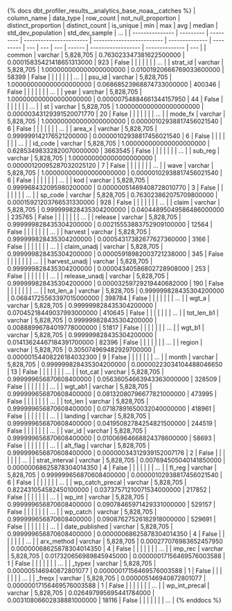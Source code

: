 {% docs dbt_profiler_results__analytics_base_noaa__catches  %}
| column_name     | data_type | row_count |     not_null_proportion |       distinct_proportion | distinct_count | is_unique | min | max | avg | median | std_dev_population | std_dev_sample | ... |
| --------------- | --------- | --------- | ----------------------- | ------------------------- | -------------- | --------- | --- | --- | --- | ------ | ------------------ | -------------- | --- |
| common          | varchar   | 5,828,705 | 0.763023347381622500000 | 0.00015835421418651313000 |            923 |     False |     |     |     |        |                    |                | ... |
| strat_id        | varchar   | 5,828,705 | 1.000000000000000000000 | 0.01001920666769033600000 |          58399 |     False |     |     |     |        |                    |                | ... |
| psu_id          | varchar   | 5,828,705 | 1.000000000000000000000 | 0.06868523968874733000000 |         400346 |     False |     |     |     |        |                    |                | ... |
| year            | varchar   | 5,828,705 | 1.000000000000000000000 | 0.00000754884661344157950 |             44 |     False |     |     |     |        |                    |                | ... |
| st              | varchar   | 5,828,705 | 1.000000000000000000000 | 0.00000343129391520071770 |             20 |     False |     |     |     |        |                    |                | ... |
| mode_fx         | varchar   | 5,828,705 | 1.000000000000000000000 | 0.00000102938817456021540 |              6 |     False |     |     |     |        |                    |                | ... |
| area_x          | varchar   | 5,828,705 | 0.999999142176521200000 | 0.00000102938817456021540 |              6 |     False |     |     |     |        |                    |                | ... |
| id_code         | varchar   | 5,828,705 | 1.000000000000000000000 | 0.62853498332820070000000 |        3663545 |     False |     |     |     |        |                    |                | ... |
| sub_reg         | varchar   | 5,828,705 | 1.000000000000000000000 | 0.00000120095287032025120 |              7 |     False |     |     |     |        |                    |                | ... |
| wave            | varchar   | 5,828,705 | 1.000000000000000000000 | 0.00000102938817456021540 |              6 |     False |     |     |     |        |                    |                | ... |
| kod             | varchar   | 5,828,705 | 0.999968432095980200000 | 0.00000051469408728010770 |              3 |     False |     |     |     |        |                    |                | ... |
| sp_code         | varchar   | 5,828,705 | 0.763023862075709800000 | 0.00015921203766531330000 |            928 |     False |     |     |     |        |                    |                | ... |
| claim           | varchar   | 5,828,705 | 0.999999828435304200000 | 0.04044895049586486000000 |         235765 |     False |     |     |     |        |                    |                | ... |
| release         | varchar   | 5,828,705 | 0.999999828435304200000 | 0.00215553883752909100000 |          12564 |     False |     |     |     |        |                    |                | ... |
| harvest         | varchar   | 5,828,705 | 0.999999828435304200000 | 0.00054317382677627360000 |           3166 |     False |     |     |     |        |                    |                | ... |
| claim_unadj     | varchar   | 5,828,705 | 0.999999828435304200000 | 0.00005918982003721238000 |            345 |     False |     |     |     |        |                    |                | ... |
| harvest_unadj   | varchar   | 5,828,705 | 0.999999828435304200000 | 0.00004340586802728908000 |            253 |     False |     |     |     |        |                    |                | ... |
| release_unadj   | varchar   | 5,828,705 | 0.999999828435304200000 | 0.00003259729219440682000 |            190 |     False |     |     |     |        |                    |                | ... |
| tot_len_a       | varchar   | 5,828,705 | 0.999999828435304200000 | 0.06841725563397015000000 |         398784 |     False |     |     |     |        |                    |                | ... |
| wgt_a           | varchar   | 5,828,705 | 0.999999828435304200000 | 0.07045218449037993000000 |         410645 |     False |     |     |     |        |                    |                | ... |
| tot_len_b1      | varchar   | 5,828,705 | 0.999999828435304200000 | 0.00888996784019778000000 |          51817 |     False |     |     |     |        |                    |                | ... |
| wgt_b1          | varchar   | 5,828,705 | 0.999999828435304200000 | 0.01413624467184391700000 |          82396 |     False |     |     |     |        |                    |                | ... |
| region          | varchar   | 5,828,705 | 0.305074969482929700000 | 0.00000154408226184032300 |              9 |     False |     |     |     |        |                    |                | ... |
| month           | varchar   | 5,828,705 | 0.999999828435304200000 | 0.00000223034104488046650 |             13 |     False |     |     |     |        |                    |                | ... |
| tot_cat         | varchar   | 5,828,705 | 0.999999656870608400000 | 0.05636054663943363000000 |         328509 |     False |     |     |     |        |                    |                | ... |
| wgt_ab1         | varchar   | 5,828,705 | 0.999999656870608400000 | 0.08132080796677821000000 |         473995 |     False |     |     |     |        |                    |                | ... |
| tot_len         | varchar   | 5,828,705 | 0.999999656870608400000 | 0.07187891650032040000000 |         418961 |     False |     |     |     |        |                    |                | ... |
| landing         | varchar   | 5,828,705 | 0.999999656870608400000 | 0.04195082784254821500000 |         244519 |     False |     |     |     |        |                    |                | ... |
| var_id          | varchar   | 5,828,705 | 0.999999656870608400000 | 0.01006964668824378600000 |          58693 |     False |     |     |     |        |                    |                | ... |
| alt_flag        | varchar   | 5,828,705 | 0.999999656870608400000 | 0.00000034312939152007176 |              2 |     False |     |     |     |        |                    |                | ... |
| strat_interval  | varchar   | 5,828,705 | 0.007694505040141850000 | 0.00000068625878304014350 |              4 |     False |     |     |     |        |                    |                | ... |
| fl_reg          | varchar   | 5,828,705 | 0.999999656870608400000 | 0.00000102938817456021540 |              6 |     False |     |     |     |        |                    |                | ... |
| wp_catch_precal | varchar   | 5,828,705 | 0.822431054582450100000 | 0.03737571210071534000000 |         217852 |     False |     |     |     |        |                    |                | ... |
| wp_int          | varchar   | 5,828,705 | 0.999999656870608400000 | 0.09078465971429331000000 |         529157 |     False |     |     |     |        |                    |                | ... |
| wp_catch        | varchar   | 5,828,705 | 0.999999656870608400000 | 0.09087627526182918000000 |         529691 |     False |     |     |     |        |                    |                | ... |
| date_published  | varchar   | 5,828,705 | 0.999999656870608400000 | 0.00000068625878304014350 |              4 |     False |     |     |     |        |                    |                | ... |
| arx_method      | varchar   | 5,828,705 | 0.000277076983652457950 | 0.00000068625878304014350 |              4 |     False |     |     |     |        |                    |                | ... |
| imp_rec         | varchar   | 5,828,705 | 0.017320656989845945000 | 0.00000017156469576003588 |              1 |     False |     |     |     |        |                    |                | ... |
| _typex          | varchar   | 5,828,705 | 0.000005146940872801077 | 0.00000017156469576003588 |              1 |     False |     |     |     |        |                    |                | ... |
| _freqx          | varchar   | 5,828,705 | 0.000005146940872801077 | 0.00000017156469576003588 |              1 |     False |     |     |     |        |                    |                | ... |
| wp_int_precal   | varchar   | 5,828,705 | 0.026497995695441784000 | 0.00310806602838881000000 |          18116 |     False |     |     |     |        |                    |                | ... |
{% enddocs %}
